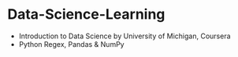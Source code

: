 # Data-Science-Learning
* Introduction to Data Science by University of Michigan, Coursera
* Python Regex, Pandas &amp; NumPy
